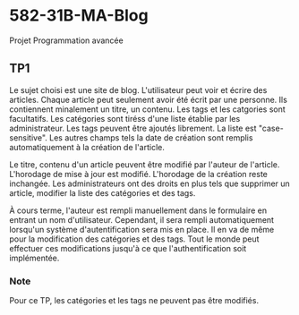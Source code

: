 # 582-31B-MA-Blog
Projet Programmation avancée

## TP1
Le sujet choisi est une site de blog.
L'utilisateur peut voir et écrire des articles.
Chaque article peut seulement avoir été écrit par une personne. Ils contiennent minalement un titre, un contenu. Les tags et les catgories sont facultatifs. Les catégories sont tiréss d'une liste établie par les administrateur. Les tags peuvent être ajoutés librement. La liste est "case-sensitive". Les autres champs tels la date de création sont remplis automatiquement à la création de l'article.

Le titre, contenu d'un article peuvent être modifié par l'auteur de l'article. L'horodage de mise à jour est modifié. L'horodage de la création reste inchangée.
Les administrateurs ont des droits en plus tels que supprimer un article, modifier la liste des catégories et des tags.

À cours terme, l'auteur est rempli manuellement dans le formulaire en entrant un nom d'utilisateur. Cependant, il sera rempli automatiquement lorsqu'un système d'autentification sera mis en place.
Il en va de même pour la modification des catégories et des tags. Tout le monde peut effectuer ces modifications jusqu'à ce que l'authentification soit implémentée.

### Note
Pour ce TP, les catégories et les tags ne peuvent pas être modifiés.